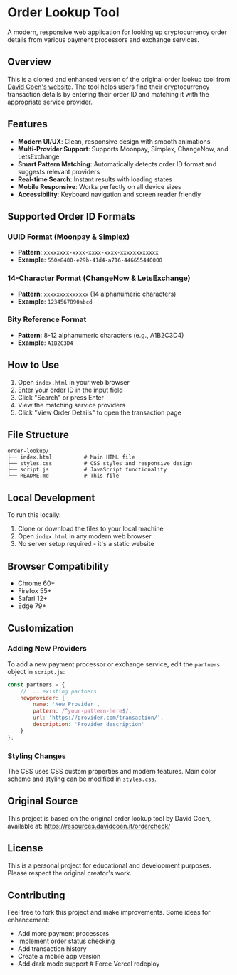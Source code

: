 # Order Lookup Tool

A modern, responsive web application for looking up cryptocurrency order details from various payment processors and exchange services.

## Overview

This is a cloned and enhanced version of the original order lookup tool from [David Coen's website](https://resources.davidcoen.it/ordercheck/). The tool helps users find their cryptocurrency transaction details by entering their order ID and matching it with the appropriate service provider.

## Features

- **Modern UI/UX**: Clean, responsive design with smooth animations
- **Multi-Provider Support**: Supports Moonpay, Simplex, ChangeNow, and LetsExchange
- **Smart Pattern Matching**: Automatically detects order ID format and suggests relevant providers
- **Real-time Search**: Instant results with loading states
- **Mobile Responsive**: Works perfectly on all device sizes
- **Accessibility**: Keyboard navigation and screen reader friendly

## Supported Order ID Formats

### UUID Format (Moonpay & Simplex)
- **Pattern**: `xxxxxxxx-xxxx-xxxx-xxxx-xxxxxxxxxxxx`
- **Example**: `550e8400-e29b-41d4-a716-446655440000`

### 14-Character Format (ChangeNow & LetsExchange)
- **Pattern**: `xxxxxxxxxxxxxx` (14 alphanumeric characters)
- **Example**: `1234567890abcd`

### Bity Reference Format
- **Pattern**: 8-12 alphanumeric characters (e.g., A1B2C3D4)
- **Example**: `A1B2C3D4`

## How to Use

1. Open `index.html` in your web browser
2. Enter your order ID in the input field
3. Click "Search" or press Enter
4. View the matching service providers
5. Click "View Order Details" to open the transaction page

## File Structure

```
order-lookup/
├── index.html          # Main HTML file
├── styles.css          # CSS styles and responsive design
├── script.js           # JavaScript functionality
└── README.md           # This file
```

## Local Development

To run this locally:

1. Clone or download the files to your local machine
2. Open `index.html` in any modern web browser
3. No server setup required - it's a static website

## Browser Compatibility

- Chrome 60+
- Firefox 55+
- Safari 12+
- Edge 79+

## Customization

### Adding New Providers

To add a new payment processor or exchange service, edit the `partners` object in `script.js`:

```javascript
const partners = {
    // ... existing partners
    newprovider: {
        name: 'New Provider',
        pattern: /^your-pattern-here$/,
        url: 'https://provider.com/transaction/',
        description: 'Provider description'
    }
};
```

### Styling Changes

The CSS uses CSS custom properties and modern features. Main color scheme and styling can be modified in `styles.css`.

## Original Source

This project is based on the original order lookup tool by David Coen, available at: https://resources.davidcoen.it/ordercheck/

## License

This is a personal project for educational and development purposes. Please respect the original creator's work.

## Contributing

Feel free to fork this project and make improvements. Some ideas for enhancement:

- Add more payment processors
- Implement order status checking
- Add transaction history
- Create a mobile app version
- Add dark mode support # Force Vercel redeploy
